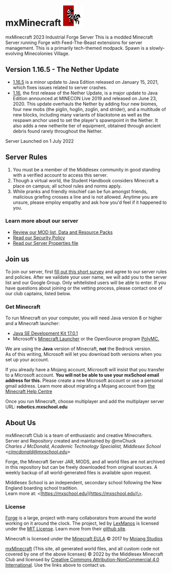 # mxMinecraft ![Server Icon](/server-icon.png)
mxMinecraft 2023 Industrial Forge Server
This is a modded Minecraft Server running Forge with Feed-The-Beast extensions for server management. This is a primarily tech-themed modpack. Spawn is a slowly-evolving Minecolonies Village.

## Version 1.16.5 - The Nether Update
- [1.16.5](https://minecraft.fandom.com/wiki/Java_Edition_1.16.5) is a minor update to Java Edition released on January 15, 2021, which fixes issues related to server crashes.
- [1.16](https://minecraft.fandom.com/wiki/Java_Edition_1.16), the first release of the Nether Update, is a major update to Java Edition announced at MINECON Live 2019 and released on June 23, 2020. This update overhauls the Nether by adding four new biomes, four new mobs (the piglin, hoglin, zoglin, and strider), and a multitude of new blocks, including many variants of blackstone as well as the respawn anchor used to set the player's spawnpoint in the Nether. It also adds a new netherite tier of equipment, obtained through ancient debris found rarely throughout the Nether.

Server Launched on 1 July 2022

## Server Rules
1. You must be a member of the Middlesex community in good standing with a verified account to access this server.
1. Though a virtual world, the Student Handbook considers Minecraft a place on campus; all school rules and norms apply.
1. While pranks and friendly mischief can be fun amongst friends, malicious griefing crosses a line and is not allowed. Anytime you are unsure, please employ empathy and ask how you'd feel if it happened to you.
### Learn more about our server
- [Review our MOD list, Data and Resource Packs](/docs/MODS.md)
- [Read our Security Policy](/docs/SECURITY.md)
- [Read our Server Properties file](/server.properties)

## Join us
To join our server, first [fill out this short survey](https://forms.gle/EpP6c4HWirVvkK999) and agree to our server rules and policies. After we validate your user name, we will add you to the server list and our Google Group. Only whitelisted users will be able to enter. If you have questions about joining or the vetting process, please contact one of our club captains, listed below.

### Get Minecraft
To run Minecraft on your computer, you will need Java version 8 or higher and a Minecraft launcher:
- [Java SE Development Kit 17.0.1](https://www.oracle.com/java/technologies/downloads/)
- Microsoft's [Minecraft Launcher](https://www.minecraft.net/en-us/about-minecraft) or the OpenSource program [PolyMC.](https://github.com/PolyMC/PolyMC)

We are using the **Java** version of Minecraft, **not** the Bedrock version. <br />
As of this writing, Microsoft will let you download both versions when you set up your account.

If you already have a Mojang account, Microsoft will insist that you transfer to a Microsoft account. **You will not be able to use your mxSchool email address for this.** Please create a new Microsoft account or use a personal gmail address. Learn more about migrating a Mojang account from [the Minecraft Help Centre](https://help.minecraft.net/hc/en-us/articles/4403181904525-How-to-Migrate-Your-Mojang-Account-to-a-Microsoft-Account)

Once you run Minecraft, choose multiplayer and add the multiplayer server URL: **robotics.mxschool.edu**

## About Us
mxMinecraft Club is a team of enthusiastic and creative Minecrafters.
Server and Repository created and maintained by @mxChuck <br />
*Charles J McDonald, Academic Technology Specialist, Middlesex School \<cjmcdonald@mxschool.edu\>*

Forge, the Minecraft Server JAR, MODS, and all world files are not archived in this repository but can be freely downloaded from original sources. A weekly backup of all world-generated files is available upon request.

Middlesex School is an independent, secondary school following the New England boarding school tradition. <br />
Learn more at: \<[https://mxschool.edu](https://mxschool.edu)\>.

### License
[Forge](https://forums.minecraftforge.net) is a large, project with many collaborators from around the world working on it around the clock. The project, led by [LexManos](https://github.com/LexManos) is licensed under the [MIT License](https://en.wikipedia.org/wiki/MIT_License). Learn more from their [github site](https://github.com/MinecraftForge).

Minecraft is licensed under the [Minecraft EULA](https://account.mojang.com/documents/minecraft_eula) © 2017 by [Mojang Studios](https://www.minecraft.net/en-us)

[mxMinecraft](https://github.com/mxschool/mxMinecraft) \(This site, all generated world files, and all custom code not covered by one of the above licenses\) © 2022 by the Middlesex Minecraft Club and licensed by [Creative Commons Attribution-NonCommercial 4.0 International](http://creativecommons.org/licenses/by-nc/4.0/). Use the links above to contact us.
